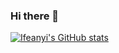 ### Hi there 👋

<!--
**Ifeanyi55/Ifeanyi55** is a ✨ _special_ ✨ repository because its `README.md` (this file) appears on your GitHub profile.

Here are some ideas to get you started:

- 🔭 I’m currently working on ...
- 🌱 I’m currently learning ...
- 👯 I’m looking to collaborate on ...
- 🤔 I’m looking for help with ...
- 💬 Ask me about ...
- 📫 How to reach me: ...
- 😄 Pronouns: ...
- ⚡ Fun fact: ...
-->
[![Ifeanyi's GitHub stats](https://github-readme-stats.vercel.app/api?username=Ifeanyi55)](https://github.com/Ifeanyi55/github-readme-stats)

